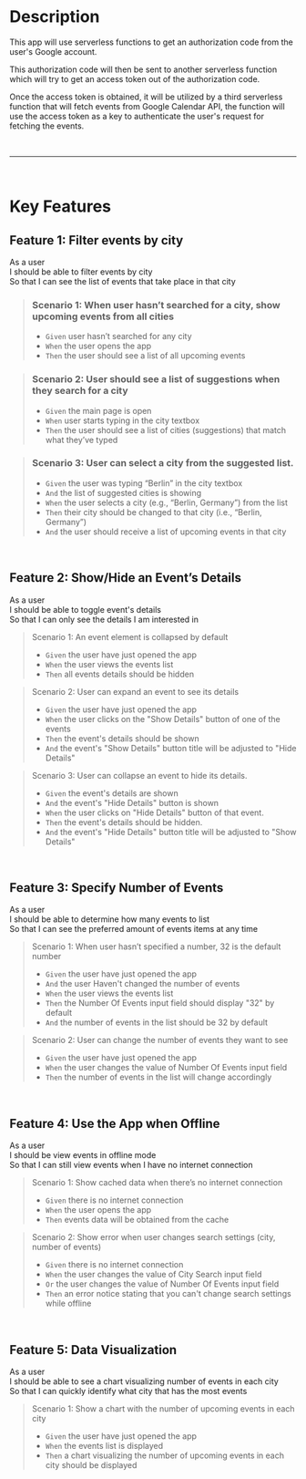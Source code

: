# **Description**

This app will use serverless functions to get an authorization code from the user's Google account.

This authorization code will then be sent to another serverless function which will try to get an access token out of the authorization code.

Once the access token is obtained, it will be utilized by a third serverless function that will fetch events from Google Calendar API, the function will use the access token as a key to authenticate the user's request for fetching the events.

&nbsp;

---

&nbsp;

# **Key Features**

## **Feature 1: Filter events by city**

As a user<br>
I should be able to filter events by city<br>
So that I can see the list of events that take place in that city<br>

> ### Scenario 1: When user hasn’t searched for a city, show upcoming events from all cities
>
> - `Given` user hasn’t searched for any city
> - `When` the user opens the app
> - `Then` the user should see a list of all upcoming events

> ### Scenario 2: User should see a list of suggestions when they search for a city
>
> - `Given` the main page is open
> - `When` user starts typing in the city textbox
> - `Then` the user should see a list of cities (suggestions) that match what they’ve typed

> ### Scenario 3: User can select a city from the suggested list.
>
> - `Given` the user was typing “Berlin” in the city textbox
> - `And` the list of suggested cities is showing
> - `When` the user selects a city (e.g., “Berlin, Germany”) from the list
> - `Then` their city should be changed to that city (i.e., “Berlin, Germany”)
> - `And` the user should receive a list of upcoming events in that city

&nbsp;

## **Feature 2: Show/Hide an Event’s Details**

As a user<br>
I should be able to toggle event's details<br>
So that I can only see the details I am interested in<br>

> Scenario 1: An event element is collapsed by default
>
> - `Given` the user have just opened the app
> - `When` the user views the events list
> - `Then` all events details should be hidden

> Scenario 2: User can expand an event to see its details
>
> - `Given` the user have just opened the app
> - `When` the user clicks on the "Show Details" button of one of the events
> - `Then` the event's details should be shown
> - `And` the event's "Show Details" button title will be adjusted to "Hide Details"

> Scenario 3: User can collapse an event to hide its details.
>
> - `Given` the event's details are shown
> - `And` the event's "Hide Details" button is shown
> - `When` the user clicks on "Hide Details" button of that event.
> - `Then` the event's details should be hidden.
> - `And` the event's "Hide Details" button title will be adjusted to "Show Details"

&nbsp;

## **Feature 3: Specify Number of Events**

As a user<br>
I should be able to determine how many events to list<br>
So that I can see the preferred amount of events items at any time<br>

> Scenario 1: When user hasn’t specified a number, 32 is the default number
>
> - `Given` the user have just opened the app
> - `And` the user Haven't changed the number of events
> - `When` the user views the events list
> - `Then` the Number Of Events input field should display "32" by default
> - `And` the number of events in the list should be 32 by default

> Scenario 2: User can change the number of events they want to see
>
> - `Given` the user have just opened the app
> - `When` the user changes the value of Number Of Events input field
> - `Then` the number of events in the list will change accordingly

&nbsp;

## **Feature 4: Use the App when Offline**

As a user<br>
I should be view events in offline mode<br>
So that I can still view events when I have no internet connection<br>

> Scenario 1: Show cached data when there’s no internet connection
>
> - `Given` there is no internet connection
> - `When` the user opens the app
> - `Then` events data will be obtained from the cache

> Scenario 2: Show error when user changes search settings (city, number of events)
>
> - `Given` there is no internet connection
> - `When` the user changes the value of City Search input field
> - `Or` the user changes the value of Number Of Events input field
> - `Then` an error notice stating that you can't change search settings while offline

&nbsp;

## **Feature 5: Data Visualization**

As a user<br>
I should be able to see a chart visualizing number of events in each city <br>
So that I can quickly identify what city that has the most events <br>

> Scenario 1: Show a chart with the number of upcoming events in each city
>
> - `Given` the user have just opened the app
> - `When` the events list is displayed
> - `Then` a chart visualizing the number of upcoming events in each city should be displayed
